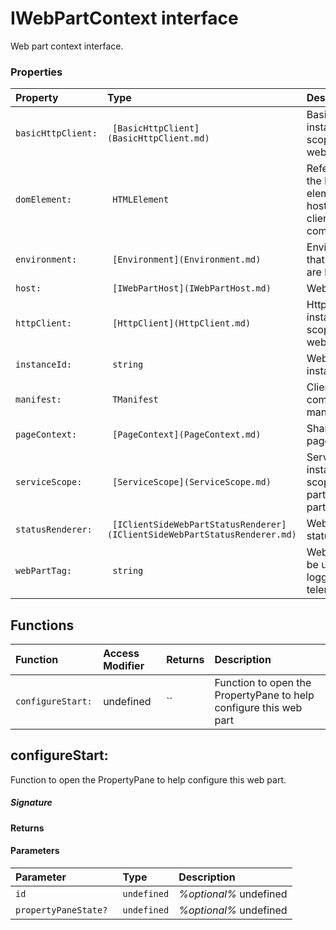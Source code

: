 # IWebPartContext interface

Web part context interface.



### Properties

| Property	   | Type	| Description|
|:-------------|:-------|:-----------|
|`basicHttpClient:`      |` [BasicHttpClient](BasicHttpClient.md)` | BasicHttpClient instance scoped to this web part |
|`domElement:`      |` HTMLElement` | Reference to the DOM element that hosts this client side component |
|`environment:`      |` [Environment](Environment.md)` | Environment that webparts are hosted in |
|`host:`      |` [IWebPartHost](IWebPartHost.md)` | Web part host |
|`httpClient:`      |` [HttpClient](HttpClient.md)` | HttpClient instance scoped to this web part |
|`instanceId:`      |` string` | Web part instance id |
|`manifest:`      |` TManifest` | Client side component manifest |
|`pageContext:`      |` [PageContext](PageContext.md)` | SharePoint page context |
|`serviceScope:`      |` [ServiceScope](ServiceScope.md)` | Service scope instance that is scoped to this particular web part |
|`statusRenderer:`      |` [IClientSideWebPartStatusRenderer](IClientSideWebPartStatusRenderer.md)` | Web part status renderer |
|`webPartTag:`      |` string` | Web part tag to be used for logging and telemetry |





## Functions

| Function	   | Access Modifier | Returns	| Description|
|:-------------|:----|:-------|:-----------|
|`configureStart: `     | undefined | `` | Function to open the PropertyPane to help configure this web part |



## configureStart:

Function to open the PropertyPane to help configure this web part.

##### Signature

#### Returns

#### Parameters


| Parameter	   | Type    | Description |
|:-------------|:---------------|:------------|
| `id `    | `undefined` | _%optional%_ undefined |
| `propertyPaneState? `    | `undefined` | _%optional%_ undefined |

